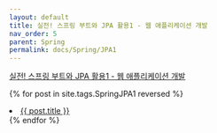 ```yaml
---
layout: default
title: 실전! 스프링 부트와 JPA 활용1 - 웹 애플리케이션 개발
nav_order: 5
parent: Spring
permalink: docs/Spring/JPA1
---
```

[실전! 스프링 부트와 JPA 활용1 - 웹 애플리케이션 개발](https://www.inflearn.com/course/%EC%8A%A4%ED%94%84%EB%A7%81%EB%B6%80%ED%8A%B8-JPA-%ED%99%9C%EC%9A%A9-1)

{% for post in site.tags.SpringJPA1 reversed %}
  <li><a href="{{ post.url }}">{{ post.title }}</a></li>
{% endfor %}

